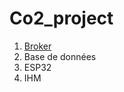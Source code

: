 # Co2_project

1. [Broker](https://github.com/Knightmore1/Co2_project/blob/MQTT/README.md)
2. Base de données
3. ESP32
4. IHM
